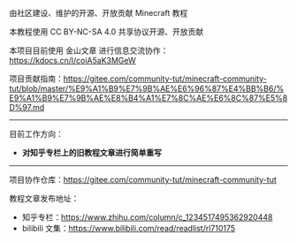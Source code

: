 由社区建设、维护的开源、开放贡献 Minecraft 教程

本教程使用 CC BY-NC-SA 4.0 共享协议开源、开放贡献

本项目目前使用 金山文章 进行信息交流协作：https://kdocs.cn/l/coiA5aK3MGeW

项目贡献指南：https://gitee.com/community-tut/minecraft-community-tut/blob/master/%E9%A1%B9%E7%9B%AE%E6%96%87%E4%BB%B6/%E9%A1%B9%E7%9B%AE%E8%B4%A1%E7%8C%AE%E6%8C%87%E5%8D%97.md

---

目前工作方向：
- **对知乎专栏上的旧教程文章进行简单重写**

---

项目协作仓库：https://gitee.com/community-tut/minecraft-community-tut

教程文章发布地址：
- 知乎专栏：https://www.zhihu.com/column/c_1234517495362920448
- bilibili 文集：https://www.bilibili.com/read/readlist/rl710175

